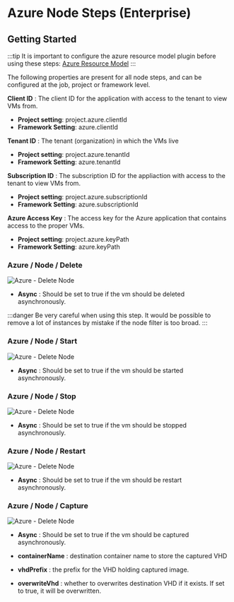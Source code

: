 # Azure Node Steps (Enterprise)

## Getting Started

:::tip
It is important to configure the azure resource model plugin before using these steps: [Azure Resource Model](/en/https://docs.qwsoftware.com/docs/administration/projects/resource-model-sources/azure.html#azure-enterprise)
:::

The following properties are present for all node steps, and can be configured at the job, project or framework level.

**Client ID**
: The client ID for the application with access to the tenant to view VMs from.

- **Project setting**: project.azure.clientId
- **Framework Setting**: azure.clientId

**Tenant ID**
: The tenant (organization) in which the VMs live

- **Project setting**: project.azure.tenantId
- **Framework Setting**: azure.tenantId

**Subscription ID**
: The subscription ID for the appliaction with access to the tenant to view VMs from.

- **Project setting**: project.azure.subscriptionId
- **Framework Setting**: azure.subscriptionId

**Azure Access Key**
: The access key for the Azure application that contains access to the proper VMs.

- **Project setting**: project.azure.keyPath
- **Framework Setting**: azure.keyPath


### Azure / Node / Delete

![Azure - Delete Node](/assets/img/azure-node-delete.png)

- **Async**
: Should be set to true if the vm should be deleted asynchronously.

:::danger
 Be very careful when using this step.  It would be possible to remove a lot of instances by mistake if the node filter is too broad.
:::

### Azure / Node / Start

![Azure - Delete Node](/assets/img/azure-node-start.png)

- **Async**
: Should be set to true if the vm should be started asynchronously.

### Azure / Node / Stop

![Azure - Delete Node](/assets/img/azure-node-stop.png)

- **Async**
: Should be set to true if the vm should be stopped asynchronously.

### Azure / Node / Restart

![Azure - Delete Node](/assets/img/azure-node-restart.png)

- **Async**
: Should be set to true if the vm should be restart asynchronously.

### Azure / Node / Capture

![Azure - Delete Node](/assets/img/azure-node-capture2.png)

- **Async**
: Should be set to true if the vm should be captured asynchronously.

- **containerName**
: destination container name to store the captured VHD

- **vhdPrefix**
: the prefix for the VHD holding captured image.

- **overwriteVhd**
: whether to overwrites destination VHD if it exists. If set to true, it will be overwritten.
